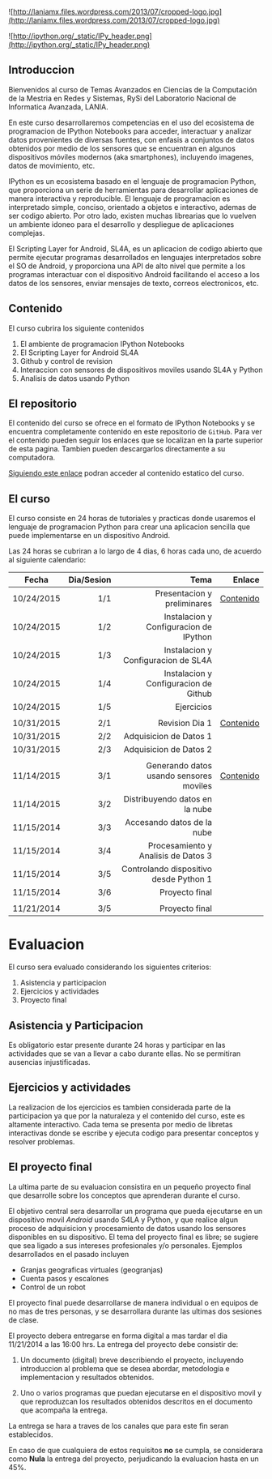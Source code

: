 ![http://laniamx.files.wordpress.com/2013/07/cropped-logo.jpg](http://laniamx.files.wordpress.com/2013/07/cropped-logo.jpg)

![http://ipython.org/_static/IPy_header.png](http://ipython.org/_static/IPy_header.png) 

Introduccion
------------

Bienvenidos al curso de Temas Avanzados en Ciencias de la Computación de la Mestria en Redes y Sistemas, RySi del Laboratorio Nacional de Informatica Avanzada, LANIA.

En este curso desarrollaremos competencias en el uso del ecosistema de programacion de IPython Notebooks para acceder, interactuar y analizar datos provenientes de diversas fuentes, con enfasis a conjuntos de datos obtenidos por medio de los sensores que se encuentran en algunos dispositivos móviles modernos (aka smartphones), incluyendo imagenes, datos de movimiento, etc.

IPython es un ecosistema basado en el lenguaje de programacion Python, que proporciona un serie de herramientas para desarrollar aplicaciones de manera interactiva y reproducible. El lenguaje de programacion es interpretado simple, conciso, orientado a objetos e interactivo, ademas de ser codigo abierto. Por otro lado, existen muchas librearias que lo vuelven un ambiente idoneo para el desarrollo y despliegue de aplicaciones complejas. 

El Scripting Layer for Android, SL4A, es un aplicacion de codigo abierto que permite ejecutar programas desarrollados en lenguajes interpretados sobre el SO de Android, y proporciona una API de alto nivel que permite a los programas interactuar con el dispositivo Android facilitando el acceso a los datos de los sensores, enviar mensajes de texto, correos electronicos, etc.

## Contenido
El curso cubrira los siguiente contenidos

1. El ambiente de programacion IPython Notebooks
2. El Scripting Layer for Android SL4A
3. Github y control de revision
3. Interaccion con sensores de dispositivos moviles usando SL4A y Python
4. Analisis de datos usando Python

El repositorio
---------------
El contenido del curso se ofrece en el formato de IPython Notebooks y se encuentra completamente contenido en este repositorio de `GitHub`. Para ver el contenido pueden seguir los enlaces que se localizan en la parte superior de esta pagina. Tambien pueden descargarlos directamente a su computadora.

[Siguiendo este enlace](http://nbviewer.ipython.org/github/htapia/lania.ipython/blob/master/Index.ipynb) podran acceder al contenido estatico del curso.

El curso
--------
El curso consiste en 24 horas de tutoriales y practicas donde usaremos el lenguaje de programacion Python para crear una aplicacion sencilla que puede implementarse en un dispositivo Android.

Las 24 horas se cubriran a lo largo de 4 dias, 6 horas cada uno, de acuerdo al siguiente calendario:

| Fecha   | Dia/Sesion   | Tema | Enlace |
|:--------:|----:|----:|----:|
|10/24/2015 | 1/1 |Presentacion y preliminares| [Contenido](Dia1/Index.ipynb) |
|10/24/2015 | 1/2 |Instalacion y Configuracion de IPython|
|10/24/2015 | 1/3 |Instalacion y Configuracion de SL4A |
|10/24/2015 | 1/4 |Instalacion y Configuracion de Github |
|10/24/2015 | 1/5 |Ejercicios |
||
|10/31/2015 | 2/1 |Revision Dia 1 | [Contenido](Dia2/Index.ipynb)|
|10/31/2015  | 2/2 |Adquisicion de Datos 1 |
|10/31/2015  | 2/3 |Adquisicion de Datos 2 |
||
|11/14/2015 | 3/1 |Generando datos usando sensores moviles| [Contenido](Dia3/Index.ipynb)|
|11/14/2015 | 3/2 |Distribuyendo datos en la nube |
|11/15/2014 | 3/3 |Accesando datos de la nube |
|11/15/2014 | 3/4 |Procesamiento y Analisis de Datos 3|
|11/15/2014 | 3/5 |Controlando dispositivo desde Python 1|
|11/15/2014 | 3/6 |Proyecto final|
||
|11/21/2014 | 3/5 |Proyecto final |

Evaluacion
==========
El curso sera evaluado considerando los siguientes criterios:

1. Asistencia y participacion
3. Ejercicios y actividades
4. Proyecto final

## Asistencia y Participacion
Es obligatorio estar presente durante 24 horas y participar en las actividades que se van a llevar a cabo durante ellas. No se permitiran ausencias injustificadas.

## Ejercicios y actividades
La realizacion de los ejercicios es tambien considerada parte de la participacion ya que por la naturaleza y el contenido del curso, este es altamente interactivo. Cada tema se presenta por medio de libretas interactivas donde se escribe y ejecuta codigo para presentar conceptos y resolver problemas. 

## El proyecto final
La ultima parte de su evaluacion consistira en un pequeño proyecto final que desarrolle sobre los conceptos que aprenderan durante el curso.

El objetivo central sera desarrollar un programa que pueda ejecutarse en un dispositivo movil _Android_ usando S4LA y Python, y que realice algun proceso de adquisicion y procesamiento de datos usando los sensores disponibles en su dispositivo. El tema del proyecto final es libre; se sugiere que sea ligado a sus intereses profesionales y/o personales. Ejemplos desarrollados en el pasado incluyen

* Granjas geograficas virtuales (geogranjas)
* Cuenta pasos y escalones
* Control de un robot

El proyecto final puede desarrollarse de manera individual o en equipos de no mas de tres personas, y se desarrollara durante las ultimas dos sesiones de clase.

El proyecto debera entregarse en forma digital a mas tardar el dia 11/21/2014 a las 16:00 hrs. La entrega del proyecto debe consistir de:

1. Un documento (digital) breve describiendo el proyecto, incluyendo introduccion al problema que se desea abordar, metodologia e implementacion y resultados obtenidos.

2. Uno o varios programas que puedan ejecutarse en el dispositivo movil y que reproduzcan los resultados obtenidos descritos en el documento que acompaña la entrega.

La entrega se hara a traves de los canales que para este fin seran establecidos.

En caso de que cualquiera de estos requisitos **no** se cumpla, se considerara como **Nula** la entrega del proyecto, perjudicando la evaluacion hasta en un 45%.
